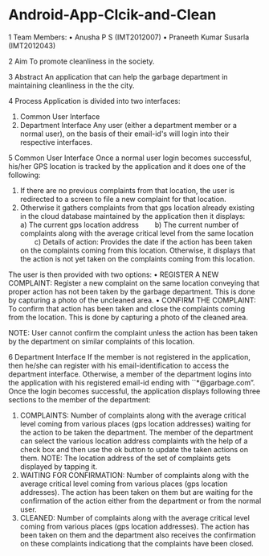 # Android-App-Clcik-and-Clean

1 Team Members:
• Anusha P S (IMT2012007)
• Praneeth Kumar Susarla (IMT2012043)

2 Aim
To promote cleanliness in the society.

3 Abstract
An application that can help the garbage department in maintaining cleanliness in the the city.

4 Process
Application is divided into two interfaces: 
1) Common User Interface 
2) Department Interface
Any user (either a department member or a normal user), on the basis of their email-id's will login into their respective interfaces.

5 Common User Interface
Once a normal user login becomes successful, his/her GPS location is tracked by the application and it does one of the following:
1) If there are no previous complaints from that location, the user is redirected to a screen to file a new complaint for that location.
2) Otherwise it gathers complaints from that gps location already existing in the cloud database maintained by the application then it displays:
  a) The current gps location address
  b) The current number of complaints along with the average critical level from the same location
  c) Details of action: Provides the date if the action has been taken on the complaints coming from this location. Otherwise, it displays that the action is not yet taken on the complaints coming from this location.

The user is then provided with two options:
• REGISTER A NEW COMPLAINT: Register a new complaint on the same location conveying that proper action has not been taken by the garbage department. This is done by capturing a photo of the uncleaned area.
• CONFIRM THE COMPLAINT: To confirm that action has been taken and close the complaints coming from the location. This is done by capturing a photo of the cleaned area.

NOTE: User cannot confirm the complaint unless the action has been taken by the department on similar complaints of this location.

6 Department Interface
If the member is not registered in the application, then he/she can register with his email-identification to access the department interface. Otherwise, a member of the department logins into the application with his registered email-id ending with ``*@garbage.com”. Once the login becomes successful, the application displays following three sections to the member of the department:
1) COMPLAINTS: Number of complaints along with the average critical level coming from various places (gps location addresses) waiting for the action to be taken the department. The member of the department can select the various location address complaints with the help of a check box and then use the ok button to update the taken actions on them.
NOTE: The location address of the set of complaints gets displayed by tapping it.
2) WAITING FOR CONFIRMATION: Number of complaints along with the average critical level coming from various places (gps location addresses). The action has been taken on them but are waiting for the confirmation of the action either from the department or from the normal user.
3) CLEANED: Number of complaints along with the average critical level coming from various places (gps location addresses). The action has been taken on them and the department also receives the confirmation on these complaints indicationg that the complaints have been closed.
